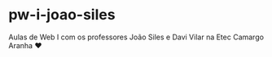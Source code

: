 # pw-i-joao-siles
Aulas de Web I com os professores João Siles e Davi Vilar na Etec Camargo Aranha ♥
